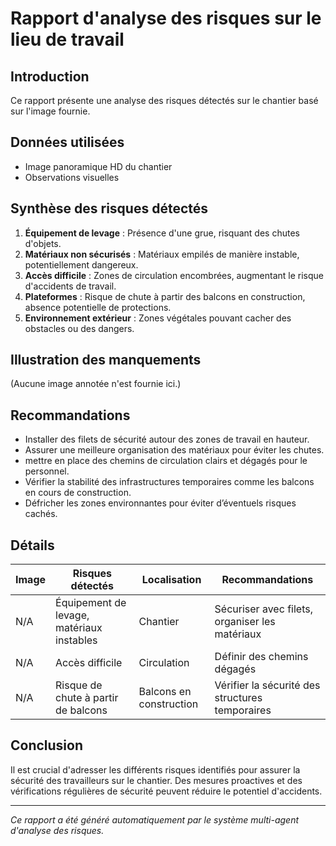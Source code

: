 # Rapport d'analyse des risques sur le lieu de travail

## Introduction
Ce rapport présente une analyse des risques détectés sur le chantier basé sur l'image fournie.

## Données utilisées
- Image panoramique HD du chantier
- Observations visuelles

## Synthèse des risques détectés
1. **Équipement de levage** : Présence d'une grue, risquant des chutes d'objets.
2. **Matériaux non sécurisés** : Matériaux empilés de manière instable, potentiellement dangereux.
3. **Accès difficile** : Zones de circulation encombrées, augmentant le risque d'accidents de travail.
4. **Plateformes** : Risque de chute à partir des balcons en construction, absence potentielle de protections.
5. **Environnement extérieur** : Zones végétales pouvant cacher des obstacles ou des dangers.

## Illustration des manquements
(Aucune image annotée n'est fournie ici.)

## Recommandations
- Installer des filets de sécurité autour des zones de travail en hauteur.
- Assurer une meilleure organisation des matériaux pour éviter les chutes.
- mettre en place des chemins de circulation clairs et dégagés pour le personnel.
- Vérifier la stabilité des infrastructures temporaires comme les balcons en cours de construction.
- Défricher les zones environnantes pour éviter d’éventuels risques cachés.

## Détails
| Image | Risques détectés                    | Localisation    | Recommandations                                |
|-------|-------------------------------------|-----------------|------------------------------------------------|
|  N/A  | Équipement de levage, matériaux instables | Chantier      | Sécuriser avec filets, organiser les matériaux  |
|  N/A  | Accès difficile                     | Circulation     | Définir des chemins dégagés                     |
|  N/A  | Risque de chute à partir de balcons | Balcons en construction | Vérifier la sécurité des structures temporaires |

## Conclusion
Il est crucial d'adresser les différents risques identifiés pour assurer la sécurité des travailleurs sur le chantier. Des mesures proactives et des vérifications régulières de sécurité peuvent réduire le potentiel d'accidents.

---
*Ce rapport a été généré automatiquement par le système multi-agent d'analyse des risques.*